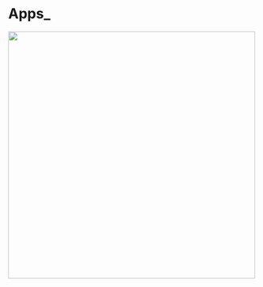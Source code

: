 ﻿# Apps_


<img src="https://i.pinimg.com/736x/7d/af/a5/7dafa51012903ab272ceab57ee339619.jpg" width="500" height="500"/>


